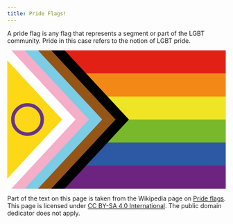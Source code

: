 ```yaml
---
title: Pride Flags!
---
```


A pride flag is any flag that represents a segment or part of the LGBT community. Pride in this case refers to the notion of LGBT pride.

<svg xmlns="http://www.w3.org/2000/svg" viewBox="0 0 6000 3810">
  <path fill="#6d2380" d="M0 0h6000v3810H0z"/>
  <path fill="#2c58a4" d="M0 0h6000v3175H0z"/>
  <path fill="#78b82a" d="M0 0h6000v2540H0z"/>
  <path fill="#efe524" d="M0 0h6000v1905H0z"/>
  <path fill="#f28917" d="M0 0h6000v1270H0z"/>
  <path fill="#e22016" d="M0 0h6000v635H0z"/>
  <path d="M0 0h1577l1764 1905-1764 1905H0z"/>
  <path fill="#945516" d="M0 0h1209l1764 1905-1764 1905H0z"/>
  <path fill="#7bcce5" d="M0 0h844l1764 1905L844 3810H0z"/>
  <path fill="#f4aec8" d="M0 0h477l1764 1905L477 3810H0z"/>
  <path fill="#fff" d="M0 0h111l1763 1905L111 3810H0z"/>
  <path fill="#fdd817" d="m0 278 1507 1627L0 3532z"/>
  <circle cx="556" cy="1905" r="404" fill="none" stroke="#66338b" stroke-width="95"/>
</svg>

Part of the text on this page is taken from the Wikipedia page on <a href="https://en.wikipedia.org/wiki/Pride_flag">Pride flags</a>. This page is licensed under <a href="https://en.wikipedia.org/wiki/Wikipedia:Text_of_the_Creative_Commons_Attribution-ShareAlike_4.0_International_License">CC BY-SA 4.0 International</a>. The public domain dedicator does not apply.

